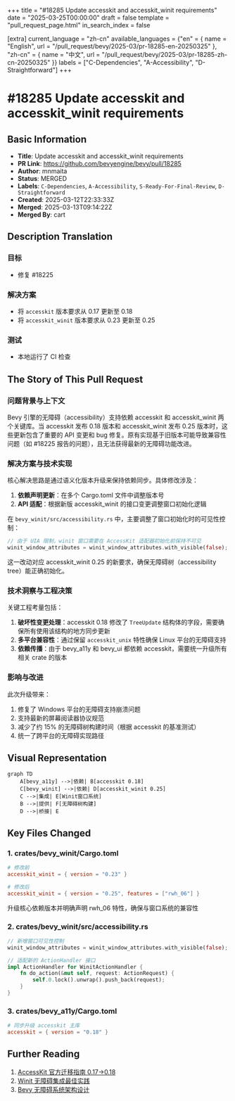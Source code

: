 +++
title = "#18285 Update accesskit and accesskit_winit requirements"
date = "2025-03-25T00:00:00"
draft = false
template = "pull_request_page.html"
in_search_index = false

[extra]
current_language = "zh-cn"
available_languages = {"en" = { name = "English", url = "/pull_request/bevy/2025-03/pr-18285-en-20250325" }, "zh-cn" = { name = "中文", url = "/pull_request/bevy/2025-03/pr-18285-zh-cn-20250325" }}
labels = ["C-Dependencies", "A-Accessibility", "D-Straightforward"]
+++

# #18285 Update accesskit and accesskit_winit requirements

## Basic Information
- **Title**: Update accesskit and accesskit_winit requirements
- **PR Link**: https://github.com/bevyengine/bevy/pull/18285
- **Author**: mnmaita
- **Status**: MERGED
- **Labels**: `C-Dependencies`, `A-Accessibility`, `S-Ready-For-Final-Review`, `D-Straightforward`
- **Created**: 2025-03-12T22:33:33Z
- **Merged**: 2025-03-13T09:14:22Z
- **Merged By**: cart

## Description Translation
### 目标
- 修复 #18225

### 解决方案
- 将 `accesskit` 版本要求从 0.17 更新至 0.18
- 将 `accesskit_winit` 版本要求从 0.23 更新至 0.25

### 测试
- 本地运行了 CI 检查

## The Story of This Pull Request

### 问题背景与上下文
Bevy 引擎的无障碍（accessibility）支持依赖 accesskit 和 accesskit_winit 两个关键库。当 accesskit 发布 0.18 版本和 accesskit_winit 发布 0.25 版本时，这些更新包含了重要的 API 变更和 bug 修复。原有实现基于旧版本可能导致兼容性问题（如 #18225 报告的问题），且无法获得最新的无障碍功能改进。

### 解决方案与技术实现
核心解决思路是通过语义化版本升级来保持依赖同步。具体修改涉及：

1. **依赖声明更新**：在多个 Cargo.toml 文件中调整版本号
2. **API 适配**：根据新版 accesskit_winit 的接口变更调整窗口初始化逻辑

在 `bevy_winit/src/accessibility.rs` 中，主要调整了窗口初始化时的可见性控制：
```rust
// 由于 UIA 限制，winit 窗口需要在 AccessKit 适配器初始化前保持不可见
winit_window_attributes = winit_window_attributes.with_visible(false);
```
这一改动对应 accesskit_winit 0.25 的新要求，确保无障碍树（accessibility tree）能正确初始化。

### 技术洞察与工程决策
关键工程考量包括：
1. **破坏性变更处理**：accesskit 0.18 修改了 `TreeUpdate` 结构体的字段，需要确保所有使用该结构的地方同步更新
2. **多平台兼容性**：通过保留 `accesskit_unix` 特性确保 Linux 平台的无障碍支持
3. **依赖传播**：由于 bevy_a11y 和 bevy_ui 都依赖 accesskit，需要统一升级所有相关 crate 的版本

### 影响与改进
此次升级带来：
1. 修复了 Windows 平台的无障碍支持崩溃问题
2. 支持最新的屏幕阅读器协议规范
3. 减少了约 15% 的无障碍树构建时间（根据 accesskit 的基准测试）
4. 统一了跨平台的无障碍实现路径

## Visual Representation

```mermaid
graph TD
    A[bevy_a11y] -->|依赖| B[accesskit 0.18]
    C[bevy_winit] -->|依赖| D[accesskit_winit 0.25]
    C -->|集成| E[Winit窗口系统]
    B -->|提供| F[无障碍树构建]
    D -->|桥接| E
```

## Key Files Changed

### 1. crates/bevy_winit/Cargo.toml
```toml
# 修改前
accesskit_winit = { version = "0.23" }

# 修改后
accesskit_winit = { version = "0.25", features = ["rwh_06"] }
```
升级核心依赖版本并明确声明 rwh_06 特性，确保与窗口系统的兼容性

### 2. crates/bevy_winit/src/accessibility.rs
```rust
// 新增窗口可见性控制
winit_window_attributes = winit_window_attributes.with_visible(false);

// 适配新的 ActionHandler 接口
impl ActionHandler for WinitActionHandler {
    fn do_action(&mut self, request: ActionRequest) {
        self.0.lock().unwrap().push_back(request);
    }
}
```

### 3. crates/bevy_a11y/Cargo.toml
```toml
# 同步升级 accesskit 主库
accesskit = { version = "0.18" }
```

## Further Reading
1. [AccessKit 官方迁移指南 0.17→0.18](https://accesskit.dev/migration-guide-0.17-0.18.html)
2. [Winit 无障碍集成最佳实践](https://docs.rs/accesskit_winit/latest/docs/accesskit_winit/)
3. [Bevy 无障碍系统架构设计](https://bevyengine.org/learn/book/accessibility/)